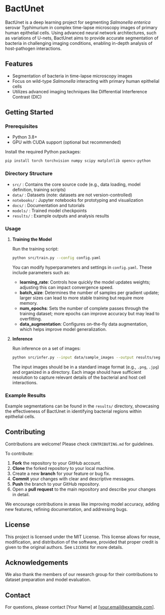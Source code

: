 # BactUnet

BactUnet is a deep learning project for segmenting *Salmonella enterica* serovar Typhimurium in complex time-lapse microscopy images of primary human epithelial cells. Using advanced neural network architectures, such as variations of U-nets, BactUnet aims to provide accurate segmentation of bacteria in challenging imaging conditions, enabling in-depth analysis of host-pathogen interactions.

## Features
- Segmentation of bacteria in time-lapse microscopy images
- Focus on wild-type *Salmonella* interacting with primary human epithelial cells
- Utilizes advanced imaging techniques like Differential Interference Contrast (DIC)

## Getting Started

### Prerequisites
- Python 3.8+
- GPU with CUDA support (optional but recommended)

Install the required Python packages:

```bash
pip install torch torchvision numpy scipy matplotlib opencv-python
```

### Directory Structure
- `src/` : Contains the core source code (e.g., data loading, model definition, training scripts)
- `data/` : Datasets (note: datasets are not version-controlled)
- `notebooks/` : Jupyter notebooks for prototyping and visualization
- `docs/` : Documentation and tutorials
- `models/` : Trained model checkpoints
- `results/` : Example outputs and analysis results

### Usage

1. **Training the Model**

   Run the training script:
   ```bash
   python src/train.py --config config.yaml
   ```

   You can modify hyperparameters and settings in `config.yaml`. These include parameters such as:
   - **learning_rate**: Controls how quickly the model updates weights; adjusting this can impact convergence speed.
   - **batch_size**: Determines the number of samples per gradient update; larger sizes can lead to more stable training but require more memory.
   - **num_epochs**: Sets the number of complete passes through the training dataset; more epochs can improve accuracy but may lead to overfitting.
   - **data_augmentation**: Configures on-the-fly data augmentation, which helps improve model generalization.

2. **Inference**

   Run inference on a set of images:
   ```bash
   python src/infer.py --input data/sample_images --output results/segmented_images
   ```
   
   The input images should be in a standard image format (e.g., `.png`, `.jpg`) and organized in a directory. Each image should have sufficient resolution to capture relevant details of the bacterial and host cell interactions.

### Example Results
Example segmentations can be found in the `results/` directory, showcasing the effectiveness of BactUnet in identifying bacterial regions within epithelial cells.

## Contributing
Contributions are welcome! Please check `CONTRIBUTING.md` for guidelines.

To contribute:
1. **Fork** the repository to your GitHub account.
2. **Clone** the forked repository to your local machine.
3. Create a new **branch** for your feature or bug fix.
4. **Commit** your changes with clear and descriptive messages.
5. **Push** the branch to your GitHub repository.
6. Open a **pull request** to the main repository and describe your changes in detail.

We encourage contributions in areas like improving model accuracy, adding new features, refining documentation, and addressing bugs.

## License
This project is licensed under the MIT License. This license allows for reuse, modification, and distribution of the software, provided that proper credit is given to the original authors. See `LICENSE` for more details.

## Acknowledgements
We also thank the members of our research group for their contributions to dataset preparation and model evaluation.

## Contact
For questions, please contact [Your Name] at [your.email@example.com].